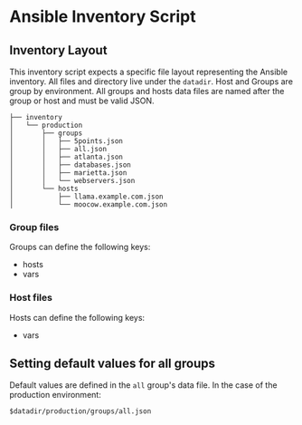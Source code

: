 # Ansible Inventory Script

## Inventory Layout

This inventory script expects a specific file layout representing the Ansible inventory. All files and directory live under the `datadir`. Host and Groups are group by environment. All groups and hosts data files are named after the group or host and must be valid JSON.

```
├── inventory
│   └── production
│       ├── groups
│       │   ├── 5points.json
│       │   ├── all.json
│       │   ├── atlanta.json
│       │   ├── databases.json
│       │   ├── marietta.json
│       │   └── webservers.json
│       └── hosts
│           ├── llama.example.com.json
│           └── moocow.example.com.json
```

### Group files

Groups can define the following keys:

 * hosts
 * vars

### Host files

Hosts can define the following keys:

 * vars

## Setting default values for all groups

Default values are defined in the `all` group's data file. In the case of the production environment:

```
$datadir/production/groups/all.json
```
